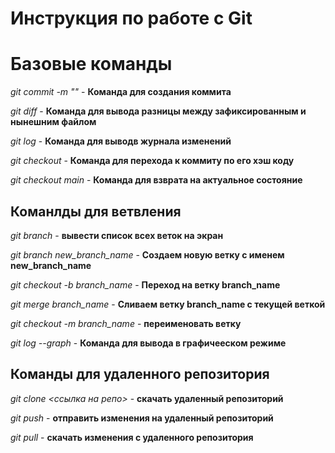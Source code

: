 # Инструкция по работе с Git

# Базовые команды

*git commit -m "<message>"* - **Команда для создания коммита**

*git diff* - **Команда для вывода разницы между зафиксированным и нынешним файлом**

*git log* - **Команда для выводв журнала изменений**

*git checkout <commit code>* - **Команда для перехода к коммиту по его хэш коду**

*git checkout main* - **Команда для взврата на актуальное состояние**

## Команлды для ветвления

*git branch* - **вывести список всех веток на экран**

*git branch new_branch_name* - **Создаем новую ветку с именем new_branch_name**

*git checkout -b branch_name* - **Переход на ветку branch_name**

*git merge branch_name* - **Сливаем ветку  branch_name с текущей веткой** 

*git checkout -m branch_name* - **переименовать ветку**

*git log --graph* - **Команда для вывода в графичееском режиме** 


## Команды для удаленного репозитория 

*git clone <ссылка на репо>* - **скачать удаленный репозиторий**

*git push* - **отправить изменения на удаленный репозиторий**

*git pull* - **скачать изменения с удаленного репозитория**